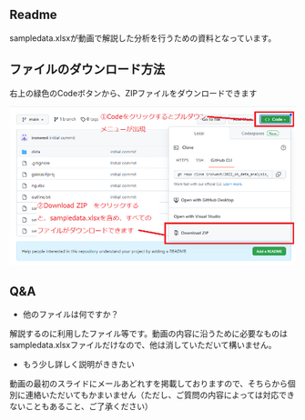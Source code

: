 ## Readme

sampledata.xlsxが動画で解説した分析を行うための資料となっています。

## ファイルのダウンロード方法

右上の緑色のCodeボタンから、ZIPファイルをダウンロードできます

![](explanation.png)

## Q&A

* 他のファイルは何ですか？

解説するのに利用したファイル等です。動画の内容に沿うために必要なものはsampledata.xlsxファイルだけなので、他は消していただいて構いません。

* もう少し詳しく説明がききたい

動画の最初のスライドにメールあどれすを掲載しておりますので、そちらから個別に連絡いただいてもかまいません（ただし、ご質問の内容によっては対応できないこともあること、ご了承ください）